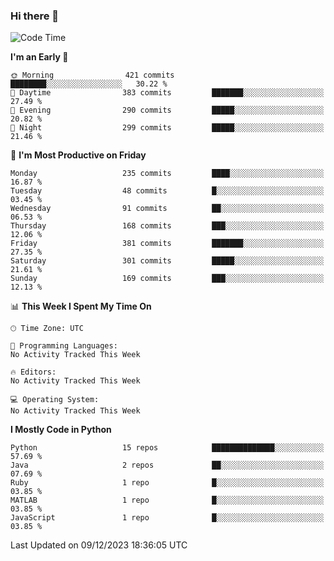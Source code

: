 ### Hi there 👋

<!--START_SECTION:waka-->
![Code Time](http://img.shields.io/badge/Code%20Time-260%20hrs%2027%20mins-blue)

**I'm an Early 🐤** 

```text
🌞 Morning                421 commits         ████████░░░░░░░░░░░░░░░░░   30.22 % 
🌆 Daytime                383 commits         ███████░░░░░░░░░░░░░░░░░░   27.49 % 
🌃 Evening                290 commits         █████░░░░░░░░░░░░░░░░░░░░   20.82 % 
🌙 Night                  299 commits         █████░░░░░░░░░░░░░░░░░░░░   21.46 % 
```
📅 **I'm Most Productive on Friday** 

```text
Monday                   235 commits         ████░░░░░░░░░░░░░░░░░░░░░   16.87 % 
Tuesday                  48 commits          █░░░░░░░░░░░░░░░░░░░░░░░░   03.45 % 
Wednesday                91 commits          ██░░░░░░░░░░░░░░░░░░░░░░░   06.53 % 
Thursday                 168 commits         ███░░░░░░░░░░░░░░░░░░░░░░   12.06 % 
Friday                   381 commits         ███████░░░░░░░░░░░░░░░░░░   27.35 % 
Saturday                 301 commits         █████░░░░░░░░░░░░░░░░░░░░   21.61 % 
Sunday                   169 commits         ███░░░░░░░░░░░░░░░░░░░░░░   12.13 % 
```


📊 **This Week I Spent My Time On** 

```text
🕑︎ Time Zone: UTC

💬 Programming Languages: 
No Activity Tracked This Week

🔥 Editors: 
No Activity Tracked This Week

💻 Operating System: 
No Activity Tracked This Week
```

**I Mostly Code in Python** 

```text
Python                   15 repos            ██████████████░░░░░░░░░░░   57.69 % 
Java                     2 repos             ██░░░░░░░░░░░░░░░░░░░░░░░   07.69 % 
Ruby                     1 repo              █░░░░░░░░░░░░░░░░░░░░░░░░   03.85 % 
MATLAB                   1 repo              █░░░░░░░░░░░░░░░░░░░░░░░░   03.85 % 
JavaScript               1 repo              █░░░░░░░░░░░░░░░░░░░░░░░░   03.85 % 
```




 Last Updated on 09/12/2023 18:36:05 UTC
<!--END_SECTION:waka-->

<!--
**e1630m/e1630m** is a ✨ _special_ ✨ repository because its `README.md` (this file) appears on your GitHub profile.

Here are some ideas to get you started:

- 🔭 I’m currently working on ...
- 🌱 I’m currently learning ...
- 👯 I’m looking to collaborate on ...
- 🤔 I’m looking for help with ...
- 💬 Ask me about ...
- 📫 How to reach me: ...
- 😄 Pronouns: ...
- ⚡ Fun fact: ...
-->

